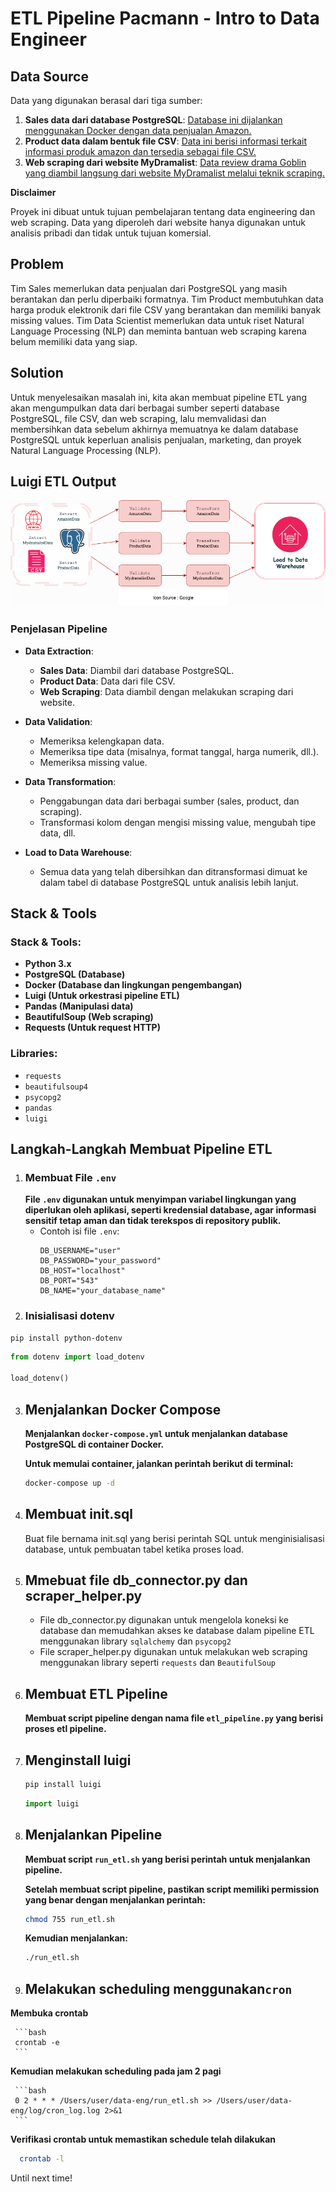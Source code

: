 # ETL Pipeline Pacmann - Intro to Data Engineer

## Data Source

Data yang digunakan berasal dari tiga sumber:

1. **Sales data dari database PostgreSQL**: [Database ini dijalankan menggunakan Docker dengan data penjualan Amazon.](https://hub.docker.com/r/shandytp/amazon-sales-data-docker-db)
2. **Product data dalam bentuk file CSV**: [Data ini berisi informasi terkait informasi produk amazon dan tersedia sebagai file CSV.](https://drive.google.com/file/d/1J0Mv0TVPWv2L-So0g59GUiQJBhExPYl6/view?usp=sharing)
3. **Web scraping dari website MyDramalist**: [Data review drama Goblin yang diambil langsung dari website MyDramalist melalui teknik scraping.](https://mydramalist.com/18452-goblin)

**Disclaimer**

Proyek ini dibuat untuk tujuan pembelajaran tentang data engineering dan web scraping. Data yang diperoleh dari website hanya digunakan untuk analisis pribadi dan tidak untuk tujuan komersial.

## Problem 
Tim Sales memerlukan data penjualan dari PostgreSQL yang masih berantakan dan perlu diperbaiki formatnya. Tim Product membutuhkan data harga produk elektronik dari file CSV yang berantakan dan memiliki banyak missing values. Tim Data Scientist memerlukan data untuk riset Natural Language Processing (NLP) dan meminta bantuan web scraping karena belum memiliki data yang siap. 

## Solution
Untuk menyelesaikan masalah ini, kita akan membuat pipeline ETL yang akan mengumpulkan data dari berbagai sumber seperti database PostgreSQL, file CSV, dan web scraping, lalu memvalidasi dan membersihkan data sebelum akhirnya memuatnya ke dalam database PostgreSQL untuk keperluan analisis penjualan, marketing, dan proyek Natural Language Processing (NLP).

## Luigi ETL Output

![Diagram ETL](assets/etl.png)

### Penjelasan Pipeline

- **Data Extraction**:
  - **Sales Data**: Diambil dari database PostgreSQL.
  - **Product Data**: Data dari file CSV.
  - **Web Scraping**: Data diambil dengan melakukan scraping dari website.

- **Data Validation**:
  - Memeriksa kelengkapan data.
  - Memeriksa tipe data (misalnya, format tanggal, harga numerik, dll.).
  - Memeriksa missing value.

- **Data Transformation**:
  - Penggabungan data dari berbagai sumber (sales, product, dan scraping).
  - Transformasi kolom dengan mengisi missing value, mengubah tipe data, dll.

- **Load to Data Warehouse**:
  - Semua data yang telah dibersihkan dan ditransformasi dimuat ke dalam tabel di database PostgreSQL untuk analisis lebih lanjut.

## Stack & Tools

### Stack & Tools:
- **Python 3.x**
- **PostgreSQL (Database)**
- **Docker (Database dan lingkungan pengembangan)**
- **Luigi (Untuk orkestrasi pipeline ETL)**
- **Pandas (Manipulasi data)**
- **BeautifulSoup (Web scraping)**
- **Requests (Untuk request HTTP)**

### Libraries:
- `requests`
- `beautifulsoup4`
- `psycopg2`
- `pandas`
- `luigi`

## Langkah-Langkah Membuat Pipeline ETL

1. ### Membuat File `.env`
   **File `.env` digunakan untuk menyimpan variabel lingkungan yang diperlukan oleh aplikasi, seperti kredensial database, agar informasi sensitif tetap aman dan tidak terekspos di repository publik.**
   - Contoh isi file `.env`:
     ```plaintext
     DB_USERNAME="user"
     DB_PASSWORD="your_password"
     DB_HOST="localhost"
     DB_PORT="543"
     DB_NAME="your_database_name"
     ```
2. ### Inisialisasi dotenv
  ```bash
  pip install python-dotenv
  ```
  ```python
  from dotenv import load_dotenv

  load_dotenv()
  ```
3. ## Menjalankan Docker Compose
   **Menjalankan `docker-compose.yml` untuk menjalankan database PostgreSQL di container Docker.**

   **Untuk memulai container, jalankan perintah berikut di terminal:**
     ```bash
     docker-compose up -d
     ```
4. ## Membuat init.sql
   Buat file bernama init.sql yang berisi perintah SQL untuk menginisialisasi database, untuk pembuatan tabel ketika proses load.

5. ## Mmebuat file db_connector.py dan scraper_helper.py

   - File db_connector.py digunakan untuk mengelola koneksi ke database dan memudahkan akses ke database dalam pipeline ETL menggunakan library  `sqlalchemy` dan `psycopg2`
   - File scraper_helper.py digunakan untuk melakukan web scraping menggunakan library seperti `requests` dan `BeautifulSoup`

6. ## Membuat ETL Pipeline
   **Membuat script pipeline dengan nama file `etl_pipeline.py` yang berisi proses etl pipeline.**
   
7. ## Menginstall luigi
   ```bash
   pip install luigi
   ```
   ```python
   import luigi
   ```

9. ## Menjalankan Pipeline
   **Membuat script `run_etl.sh` yang berisi perintah untuk menjalankan pipeline.**

   **Setelah membuat script pipeline, pastikan script memiliki permission yang benar dengan menjalankan perintah:**
     ```bash
     chmod 755 run_etl.sh
     ```
   **Kemudian menjalankan:**
     ```bash
     ./run_etl.sh
     ```
10. ## Melakukan scheduling menggunakan`cron`

   **Membuka crontab**
   
     ```bash
     crontab -e
     ```
   **Kemudian melakukan scheduling pada jam 2 pagi**
   
     ```bash
     0 2 * * * /Users/user/data-eng/run_etl.sh >> /Users/user/data-eng/log/cron_log.log 2>&1
     ```
   **Verifikasi crontab untuk memastikan schedule telah dilakukan**
   
   ```bash
     crontab -l
   ```

   Until next time!


